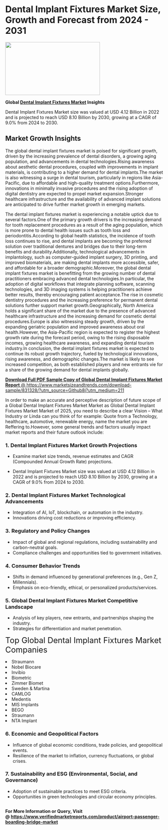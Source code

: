 <H1>Dental Implant Fixtures Market Size, Growth and Forecast from 2024 - 2031</H1><img class="aligncenter size-medium wp-image-584254" src="https://thirdeyenews.in/wp-content/uploads/2024/09/Global-Market-Research-300x168.jpeg" alt="" width="300" height="168" /><p><strong>Global&nbsp;<a href="https://www.marketsizeandtrends.com/download-sample/831328/?utm_source=Github8j?utm_medium=211">Dental Implant Fixtures Market</a> Insights</strong></p><p>Dental Implant Fixtures Market size was valued at USD 4.12 Billion in 2022 and is projected to reach USD 8.10 Billion by 2030, growing at a CAGR of 9.0% from 2024 to 2030.</p><p><h2>Market Growth Insights</h2> <p>The global dental implant fixtures market is poised for significant growth, driven by the increasing prevalence of dental disorders, a growing aging population, and advancements in dental technologies.Rising awareness about aesthetic dental procedures, coupled with improvements in implant materials, is contributing to a higher demand for dental implants.The market is also witnessing a surge in dental tourism, particularly in regions like Asia-Pacific, due to affordable and high-quality treatment options.Furthermore, innovations in minimally invasive procedures and the rising adoption of digital dentistry are expected to propel market expansion.Stronger healthcare infrastructure and the availability of advanced implant solutions are anticipated to drive further market growth in emerging markets.</p> <p><a href="#"></a></p> <p>The dental implant fixtures market is experiencing a notable uptick due to several factors.One of the primary growth drivers is the increasing demand for tooth replacement procedures as a result of the aging population, which is more prone to dental health issues such as tooth loss and periodontitis.According to global health statistics, the incidence of tooth loss continues to rise, and dental implants are becoming the preferred solution over traditional dentures and bridges due to their long-term benefits and durability.Additionally, technological advancements in implantology, such as computer-guided implant surgery, 3D printing, and improved biomaterials, are making dental implants more accessible, safer, and affordable for a broader demographic.Moreover, the global dental implant fixtures market is benefitting from the growing number of dental practitioners embracing advanced dental technologies.In particular, the adoption of digital workflows that integrate planning software, scanning technologies, and 3D imaging systems is helping practitioners achieve better results, thereby encouraging patient acceptance.The rise in cosmetic dentistry procedures and the increasing preference for permanent dental solutions further support market growth.Geographically, North America holds a significant share of the market due to the presence of advanced healthcare infrastructure and the increasing demand for cosmetic dental procedures.Europe is also witnessing steady growth, driven by the expanding geriatric population and improved awareness about oral health.However, the Asia-Pacific region is expected to register the highest growth rate during the forecast period, owing to the rising disposable incomes, growing healthcare awareness, and expanding dental tourism industry.In conclusion, the dental implant fixtures market is expected to continue its robust growth trajectory, fueled by technological innovations, rising awareness, and demographic changes.The market is likely to see increased competition, as both established players and new entrants vie for a share of the growing demand for dental implants globally.</p> <p><a href="#"></p><p><span class=""><strong>Download Full PDF Sample Copy of Global Dental Implant Fixtures Market Report</strong> @ <a href="https://www.marketsizeandtrends.com/download-sample/831328/?utm_source=Github8j?utm_medium=211" target="_blank">https://www.marketsizeandtrends.com/download-sample/831328/?utm_source=Github8j?utm_medium=211</a></span></p><p>In order to make an accurate and perceptive description of future scope of a Global&nbsp;Dental Implant Fixtures Market Market as Global&nbsp;Dental Implant Fixtures Market Market of 2025, you need to describe a clear Vision &ndash; What Industry or Linda can you think of for example: Quote from a Technology, healthcare, automotive, renewable energy, name the market you are Reffering to.However, some general trends and factors usually impact market reports and their future outlook include:</p><h3>1.&nbsp;<strong>Dental Implant Fixtures Market Growth Projections</strong></h3><ul><li>Examine market size trends, revenue estimates and CAGR (Compounded Annual Growth Rate) projections.</li><li><p>Dental Implant Fixtures Market size was valued at USD 4.12 Billion in 2022 and is projected to reach USD 8.10 Billion by 2030, growing at a CAGR of 9.0% from 2024 to 2030.</p></li></ul><h3>2.&nbsp;<strong>Dental Implant Fixtures Market Technological Advancements</strong></h3><ul><li>Integration of AI, IoT, blockchain, or automation in the industry.</li><li>Innovations driving cost reductions or improving efficiency.</li></ul><h3>3.&nbsp;<strong>Regulatory and Policy Changes</strong></h3><ul><li>Impact of global and regional regulations, including sustainability and carbon-neutral goals.</li><li>Compliance challenges and opportunities tied to government initiatives.</li></ul><h3>4.&nbsp;<strong>Consumer Behavior Trends</strong></h3><ul><li>Shifts in demand influenced by generational preferences (e.g., Gen Z, Millennials).</li><li>Emphasis on eco-friendly, ethical, or personalized products/services.</li></ul><h3>5.&nbsp;<strong>Global Dental Implant Fixtures Market Competitive Landscape</strong></h3><ul><li>Analysis of key players, new entrants, and partnerships shaping the industry.</li><li>Strategies for differentiation and market penetration.</li></ul><p data-pm-slice="1 1 []"><span style="color: inherit; font-family: inherit; font-size: 25px;">Top Global Dental Implant Fixtures Market Companies</span></p><div class="" data-test-id=""><p><li>Straumann</li><li> Nobel Biocare</li><li> Invibio</li><li> Biometric</li><li> Zimmer Biomet</li><li> Sweden & Martina</li><li> CAMLOG</li><li> Medentis</li><li> MIS Implants</li><li> BEGO</li><li> Straumann</li><li> NTA Implant</li></p></div><h3>6.&nbsp;<strong>Economic and Geopolitical Factors</strong></h3><ul><li>Influence of global economic conditions, trade policies, and geopolitical events.</li><li>Resilience of the market to inflation, currency fluctuations, or global crises.</li></ul><h3>7.&nbsp;<strong>Sustainability and ESG (Environmental, Social, and Governance)</strong></h3><ul><li>Adoption of sustainable practices to meet ESG criteria.</li><li>Opportunities in green technologies and circular economy principles.</li></ul><h2><strong style="font-size: 14px;">For More Information or Query, Visit @&nbsp;</strong><a style="background-color: #ffffff; font-size: 14px;" href="https://www.marketsizeandtrends.com/report/dental-implant-fixtures-market/" target="_blank">https://www.verifiedmarketreports.com/product/airport-passenger-boarding-bridge-market</a></h2>
